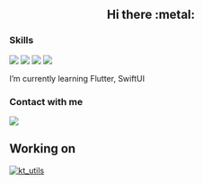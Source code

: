 <h2 align="center">Hi there :metal:</h2>

### Skills
<img src="https://img.shields.io/badge/Dart-0175C2?style=for-the-badge&logo=dart&logoColor=white"/> <img src="https://img.shields.io/badge/Flutter-02569B?style=for-the-badge&logo=flutter&logoColor=white"/> <img src="https://img.shields.io/badge/Kotlin-0095D5?&style=for-the-badge&logo=kotlin&logoColor=white"/> <img src="https://img.shields.io/badge/Java-ED8B00?style=for-the-badge&logo=java&logoColor=white"/>

I’m currently learning Flutter, SwiftUI

### Contact with me                            
<a href="https://www.linkedin.com/in/nicat-tagizada/" target="_blank"><img src="https://img.shields.io/badge/linkedin-blue?style=for-the-badge&logo=linkedin"/></a>


<!-- ### Codewars -->
<!-- <img src="https://www.codewars.com/users/Nijat%20Tagizada/badges/micro"/> -->


## Working on
[![kt_utils](https://github-readme-stats.vercel.app/api/pin/?username=NijatTagizada&repo=kt_utils)](https://github.com/NijatTagizada/kt_utils)



<!--[![Top Langs](https://github-readme-stats.vercel.app/api/top-langs/?username=NijatTagizada&layout=compact)](https://github.com/NijatTagizada/NijatTagizada)-->
